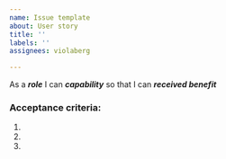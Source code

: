 ```yaml
---
name: Issue template
about: User story
title: ''
labels: ''
assignees: violaberg

---
```


As a ***role*** I can ***capability*** so that I can ***received benefit***

### Acceptance criteria:

1.

2.

3.
